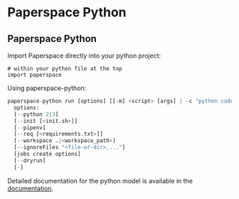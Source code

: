 # Paperspace Python

## Paperspace Python

Import Paperspace directly into your python project:

```text
# within your python file at the top
import paperspace
```

Using paperspace-python:

```python
paperspace-python run [options] [[-m] <script> [args] | -c "python code" | --command "shell cmd"]
  options:
  [--python 2|3]
  [--init [<init.sh>]]
  [--pipenv]
  [--req [<requirements.txt>]]
  [--workspace .|<workspace_path>]
  [--ignoreFiles "<file-or-dir>,..."]
  [jobs create options]
  [--dryrun]
  [-]
```

Detailed documentation for the python model is available in the [documentation](https://github.com/Paperspace/paperspace-python).



